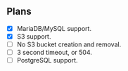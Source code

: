 ## Plans

- [x] MariaDB/MySQL support.
- [x] S3 support.
- [ ] No S3 bucket creation and removal.
- [ ] 3 second timeout, or 504.
- [ ] PostgreSQL support.
